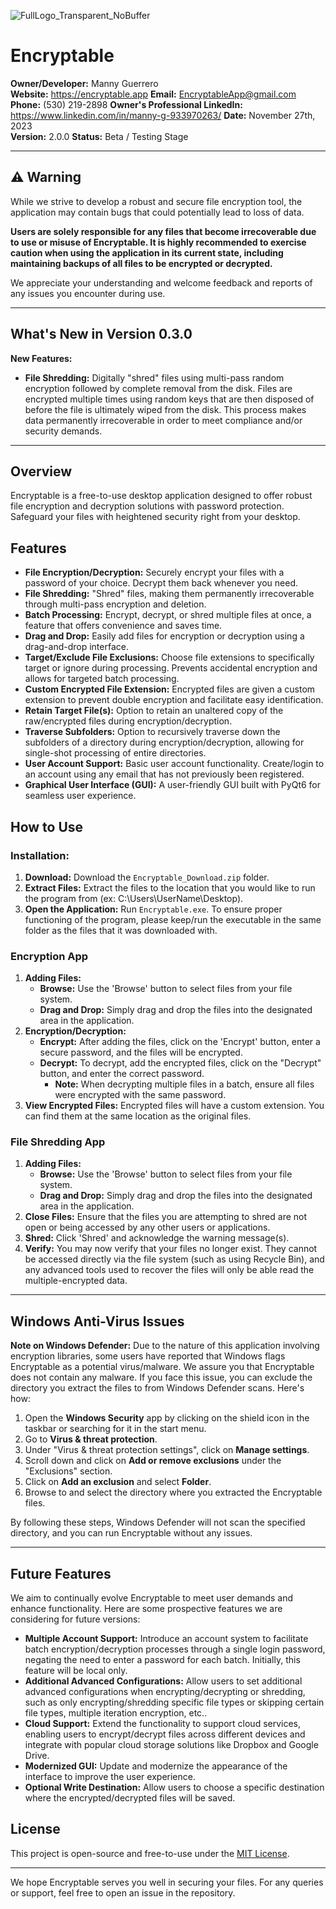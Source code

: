 ![FullLogo_Transparent_NoBuffer](https://github.com/mguerrero1995/Encryptable/assets/51759047/4c4baaec-7d7d-402d-ac63-ad789f3a9409)
# Encryptable


**Owner/Developer:** Manny Guerrero  
**Website:** https://encryptable.app
**Email:** EncryptableApp@gmail.com
**Phone:** (530) 219-2898
**Owner's Professional LinkedIn:** https://www.linkedin.com/in/manny-g-933970263/
**Date:** November 27th, 2023  
**Version:** 2.0.0
**Status:** Beta / Testing Stage

---

## ⚠️ Warning

While we strive to develop a robust and secure file encryption tool, the application may contain bugs that could potentially lead to loss of data. 

**Users are solely responsible for any files that become irrecoverable due to use or misuse of Encryptable. It is highly recommended to exercise caution when using the application in its current state, including maintaining backups of all files to be encrypted or decrypted.**

We appreciate your understanding and welcome feedback and reports of any issues you encounter during use.

---

## What's New in Version 0.3.0

**New Features:**
- **File Shredding:** Digitally "shred" files using multi-pass random encryption followed by complete removal from the disk. Files are encrypted multiple times using random keys that are then disposed of before the file is ultimately wiped from the disk. This process makes data permanently irrecoverable in order to meet compliance and/or security demands.

---

## Overview

Encryptable is a free-to-use desktop application designed to offer robust file encryption and decryption solutions with password protection. Safeguard your files with heightened security right from your desktop.

## Features

- **File Encryption/Decryption:** Securely encrypt your files with a password of your choice. Decrypt them back whenever you need.
- **File Shredding:** "Shred" files, making them permanently irrecoverable through multi-pass encryption and deletion.
- **Batch Processing:** Encrypt, decrypt, or shred multiple files at once, a feature that offers convenience and saves time.
- **Drag and Drop:** Easily add files for encryption or decryption using a drag-and-drop interface.
- **Target/Exclude File Exclusions:** Choose file extensions to specifically target or ignore during processing. Prevents accidental encryption and allows for targeted batch processing. 
- **Custom Encrypted File Extension:** Encrypted files are given a custom extension to prevent double encryption and facilitate easy identification.
- **Retain Target File(s):** Option to retain an unaltered copy of the raw/encrypted files during encryption/decryption.
- **Traverse Subfolders:** Option to recursively traverse down the subfolders of a directory during encryption/decryption, allowing for single-shot processing of entire directories.
- **User Account Support:** Basic user account functionality. Create/login to an account using any email that has not previously been registered.
- **Graphical User Interface (GUI):** A user-friendly GUI built with PyQt6 for seamless user experience.

## How to Use

### Installation:
1. **Download:** Download the `Encryptable_Download.zip` folder.
2. **Extract Files:** Extract the files to the location that you would like to run the program from (ex: C:\Users\UserName\Desktop).
3. **Open the Application:** Run `Encryptable.exe`. To ensure proper functioning of the program, please keep/run the executable in the same folder as the files that it was downloaded with.

### Encryption App
1. **Adding Files:**
    - **Browse:** Use the 'Browse' button to select files from your file system.
    - **Drag and Drop:** Simply drag and drop the files into the designated area in the application.
2. **Encryption/Decryption:**
    - **Encrypt:** After adding the files, click on the 'Encrypt' button, enter a secure password, and the files will be encrypted.
    - **Decrypt:** To decrypt, add the encrypted files, click on the "Decrypt" button, and enter the correct password.
        - **Note:** When decrypting multiple files in a batch, ensure all files were encrypted with the same password.
3. **View Encrypted Files:** Encrypted files will have a custom extension. You can find them at the same location as the original files.

### File Shredding App
1. **Adding Files:**
    - **Browse:** Use the 'Browse' button to select files from your file system.
    - **Drag and Drop:** Simply drag and drop the files into the designated area in the application.
2. **Close Files:** Ensure that the files you are attempting to shred are not open or being accessed by any other users or applications.
3. **Shred:** Click 'Shred' and acknowledge the warning message(s).
4. **Verify:** You may now verify that your files no longer exist. They cannot be accessed directly via the file system (such as using Recycle Bin), and any advanced tools used to recover the files will only be able read the multiple-encrypted data.

---

## Windows Anti-Virus Issues

**Note on Windows Defender:** Due to the nature of this application involving encryption libraries, some users have reported that Windows flags Encryptable as a potential virus/malware. We assure you that Encryptable does not contain any malware. If you face this issue, you can exclude the directory you extract the files to from Windows Defender scans. Here's how:

1. Open the **Windows Security** app by clicking on the shield icon in the taskbar or searching for it in the start menu.
2. Go to **Virus & threat protection**.
3. Under "Virus & threat protection settings", click on **Manage settings**.
4. Scroll down and click on **Add or remove exclusions** under the "Exclusions" section.
5. Click on **Add an exclusion** and select **Folder**.
6. Browse to and select the directory where you extracted the Encryptable files.

By following these steps, Windows Defender will not scan the specified directory, and you can run Encryptable without any issues.

---
## Future Features

We aim to continually evolve Encryptable to meet user demands and enhance functionality. Here are some prospective features we are considering for future versions:

- **Multiple Account Support:** Introduce an account system to facilitate batch encryption/decryption processes through a single login password, negating the need to enter a password for each batch. Initially, this feature will be local only.
- **Additional Advanced Configurations:** Allow users to set additional advanced configurations when encrypting/decrypting or shredding, such as only encrypting/shredding specific file types or skipping certain file types, multiple iteration encryption, etc..
- **Cloud Support:** Extend the functionality to support cloud services, enabling users to encrypt/decrypt files across different devices and integrate with popular cloud storage solutions like Dropbox and Google Drive.
- **Modernized GUI:** Update and modernize the appearance of the interface to improve the user experience.
- **Optional Write Destination:** Allow users to choose a specific destination where the encrypted/decrypted files will be saved.

## License

This project is open-source and free-to-use under the [MIT License](https://opensource.org/licenses/MIT).

---

We hope Encryptable serves you well in securing your files. For any queries or support, feel free to open an issue in the repository.
